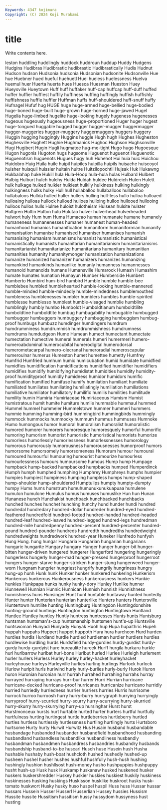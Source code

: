 ```yaml
---
Keywords: 4347 kojimura
Copyright: (C) 2024 Koji Murakami
---
```


# title

Write contents here.



leston
huddling huddlingly huddock huddroun huddup Huddy Hudgens Hudgins Hudibras Hudibrastic
hudibrastic Hudibrastically Hudis Hudnut Hudson hudson Hudsonia hudsonia Hudsonian hudsonite
Hudsonville Hue hue Huebner hued hueful huehuetl Huei hueless huelessness
Huelva huemul huer Huerta huerta hues Huesca Huesman Hueston Huey
Hueysville Hueytown Huff huff huffaker huff-cap huffcap huff-duff huffed huffer
huffier huffiest huffily huffiness huffing huffingly huffish huffishly huffishness huffle
huffler Huffman huffs huff-shouldered huff-snuff huffy Hufnagel Hufuf hug HUGE
huge huge-armed huge-bellied huge-bodied huge-boned huge-built huge-grown huge-horned huge-jawed Hugel
Hugelia huge-limbed hugelite huge-looking hugely hugeness hugenesses hugeous hugeously hugeousness
huge-proportioned Huger huger hugest huge-tongued huggable hugged hugger hugger-mugger huggermugger
hugger-muggeries hugger-muggery huggermuggery huggers huggery Huggin hugging huggingly Huggins huggle
Hugh hugh Hughes Hugheston Hughesville Hughett Hughie Hughmanick Hughoc Hughson
Hughsonville Hugi Hugibert Hugin Hugli hugmatee hug-me-tight Hugo hugo Hugoesque
Hugon hugonis Hugoton hugs hugsome Huguenot huguenot Huguenotic Huguenotism huguenots
Hugues hugy huh Huhehot Hui huia huic Huichou Huidobro Huig
Huila huile huipil huipiles huipilla huipils huisache huiscoyol huisher huisquil
huissier huitain huitre Huitzilopochtli Hujsak Huk Hukawng Hukbalahap huke Hukill
hula Hula-Hoop hula-hula hulas Hulbard Hulbert Hulbig Hulburt hulch hulchy
Hulda Huldah huldee Huldreich Hulen Hulett hulk hulkage hulked hulkier
hulkiest hulkily hulkiness hulking hulkingly hulkingness hulks hulky Hull hull
hullaballoo hullaballoos hullabaloo hullabaloos Hullda hulled huller hullers hulling hull-less
hullo hulloa hulloaed hulloaing hulloas hullock hulloed hulloes hulloing hulloo
hullooed hullooing hulloos hullos hulls Hulme huloist hulotheism Hulsean hulsite
hulster Hultgren Hultin Hulton hulu Hulutao hulver hulverhead hulverheaded hulwort
huly Hum hum Huma Humacao human humanate humane humanely humaneness
humanenesses humaner humanest human-headed humanhood humanics humanification humaniform humaniformian humanify
humanisation humanise humanised humaniser humanises humanish humanising humanism humanisms humanist
humanistic humanistical humanistically humanists humanitarian humanitarianism humanitarianisms humanitarianist humanitarianize humanitarians
humanitary humanitian humanities humanity humanitymonger humanization humanizations humanize humanized humanizer
humanizers humanizes humanizing humankind humankinds humanlike humanly humanness humannesses humanoid
humanoids humans Humansville Humarock Humash Humashim humate humates humation Humayun
Humber Humberside Humbert Humberto Humbird hum-bird humbird Humble humble humble-bee
humblebee humbled humblehearted humble-looking humble-mannered humble-minded humble-mindedly humble-mindedness humblemouthed humbleness
humblenesses humbler humblers humbles humble-spirited humblesse humblesso humblest humble-visaged humblie
humbling humblingly humbly humbo Humboldt Humboldtianum humboldtilite humboldtine humboldtite humbug
humbugability humbugable humbugged humbugger humbuggers humbuggery humbugging humbuggism humbug-proof humbugs
humbuzz humdinger humdingers humdrum humdrumminess humdrummish humdrummishness humdrumness humdrums humdudgeon
Hume Humean humect humectant humectate humectation humective humeral humerals humeri
humermeri humero- humeroabdominal humerocubital humerodigital humerodorsal humerometacarpal humero-olecranal humeroradial humeroscapular
humeroulnar humerus Humeston humet humettee humetty Humfrey Humfrid Humfried humhum
humic humicubation humid humidate humidfied humidfies humidification humidifications humidified humidifier
humidifiers humidifies humidify humidifying humidistat humidities humidity humidity-proof humidityproof humidly
humidness humidor humidors humific humification humified humifuse humify humilation humiliant
humiliate humiliated humiliates humiliating humiliatingly humiliation humiliations humiliative humiliator humiliatory
humilific humilis humilities humilitude humility humin Humiria Humiriaceae Humiriaceous Humism
Humist humistratous humit humite humiture humlie hummable hummaul hummed Hummel
hummel hummeler Hummelstown hummer hummeri hummers hummie humming humming-bird hummingbird
hummingbirds hummingly hummock hummocks hummocky hummum hummus hummuses Humnoke Humo
humongous humor humoral humoralism humoralist humoralistic humored humorer humorers humoresque
humoresquely humorful humorific humoring humorism humorist humoristic humoristical humorists humorize
humorless humorlessly humorlessness humorlessnesses humorology humorous humorously humorousness humorousnesses humorproof
humors humorsome humorsomely humorsomeness Humorum humour humoural humoured humourful humouring
humourist humourize humourless humourlessness humours humoursome humous Hump hump Humpage
humpback hump-backed humpbacked humpbacks humped Humperdinck Humph humph humphed humphing
Humphrey Humphreys humphs humpier humpies humpiest humpiness humping humpless humps
hump-shaped hump-shoulder hump-shouldered Humptulips humpty humpty-dumpty humpy Hums hums humstrum
humuhumunukunukuapuaa humulene humulon humulone Humulus humus humuses humuslike Hun hun
Hunan Hunanese hunch Hunchakist hunchback hunchbacked hunchbacks hunched hunches hunchet
hunching hunchy hund hunder hundi hundred hundredal hundredary hundred-dollar hundreder
hundred-eyed hundred-feathered hundredfold hundred-footed hundred-handed hundred-headed hundred-leaf hundred-leaved hundred-legged hundred-legs
hundredman hundred-mile hundredpenny hundred-percent hundred-percenter hundred-pound hundred-pounder hundreds hundredth hundredths
hundredweight hundredweights hundredwork hundred-year Huneker Hunfredo hunfysh Hung Hung. hung
hungar Hungaria Hungarian hungarian hungarians hungaric hungarite Hungary hungary Hunger
hunger hunger-bit hunger-bitten hunger-driven hungered hungerer Hungerford hungering hungeringly hungerless
hungerly hunger-mad hunger-pressed hungerproof hungerroot hungers hunger-starve hunger-stricken hunger-stung hungerweed
hunger-worn Hungnam hungrier hungriest hungrify hungrily hungriness hungry hung-up hunh
Hunk hunk Hunker hunker hunkered hunkering Hunkerism Hunkerous hunkerous Hunkerousness
hunkerousness hunkers Hunkie hunkies Hunkpapa hunks hunky hunky-dory Hunley Hunlike
hunner Hunnewell Hunnian Hunnic Hunnican Hunnish hunnish Hunnishness hunnishness huns
Hunsinger Hunt hunt huntable huntaway hunted huntedly Hunter hunter Hunterian
hunterian hunterlike Hunters hunters Huntersville Huntertown huntilite hunting Huntingburg Huntingdon
Huntingdonshire hunting-ground huntings Huntington huntington Huntingtown Huntland Huntlee Huntley huntley
Huntly huntress huntresses Hunts hunts Huntsburg huntsman huntsman's-cup huntsmanship huntsmen
hunt's-up Huntsville huntswoman Hunyadi Hunyady Hunyak Huoh hup Hupa hupaithric
Hupeh huppah huppahs Huppert huppot huppoth Hura hura hurcheon Hurd
hurden hurdies hurdis Hurdland hurdle hurdled hurdleman hurdler hurdlers hurdles
hurdlewise hurdling hurds Hurdsfield hurdy-gurdies hurdy-gurdist hurdy-gurdy hurdy-gurdyist hure hureaulite
hureek Hurff hurgila hurkaru hurkle hurl hurlbarrow hurlbat hurl-bone Hurlbut
hurled Hurlee Hurleigh hurlement hurler hurlers Hurless Hurley hurley hurley-hacket
hurleyhacket hurleyhouse hurleys Hurleyville hurlies hurling hurlings Hurlock hurlock Hurlow
hurlpit hurls hurlwind hurly hurly-burlies hurly-burly Hurok Huron huron Huronian
huronian hurr hurrah hurrahed hurrahing hurrahs hurray hurrayed hurraying hurrays
hurr-bur hurrer Hurri Hurrian hurricane hurricane-decked hurricane-proof hurricanes hurricanize hurricano
hurridly hurried hurriedly hurriedness hurrier hurriers hurries Hurris hurrisome hurrock
hurroo hurroosh hurry hurry-burry hurrygraph hurrying hurryingly hurryproof hurry-scurried hurry-scurry
hurry-scurrying hurry-skurried hurry-skurry hurry-skurrying hurry-up hursinghar Hurst hurst Hurstmonceux hursts
hurt hurtable hurted hurter hurters hurtful hurtfully hurtfulness hurting hurtingest
hurtle hurtleberries hurtleberry hurtled hurtles hurtless hurtlessly hurtlessness hurtling hurtlingly
hurts Hurtsboro hurtsome Hurty hurty Hurwit Hurwitz Hus Husain husband
husbandable husbandage husbanded husbander husbandfield husbandhood husbanding husbandland husbandless husbandlike
husbandliness husbandly husbandman husbandmen husbandress husbandries husbandry husbands husbandship husband-to-be
huscarl Husch huse Husein hush Husha hushable hushaby hush-boat hushcloth
hushed hushedly hushed-up husheen hushel husher hushes hushful hushfully hush-hush
hushing hushingly hushion hushllsost hush-money husho hushpuppies hushpuppy husht hush-up
Husk husk Huskamp huskanaw husked huskened husker huskers huskershredder Huskey
huskier huskies huskiest huskily huskiness huskinesses husking huskings Huskisson husklike
huskroot husks husk-tomato huskwort Husky husky huso huspel huspil Huss
huss Hussar hussar hussars Hussein Husser Husserl Husserlian Hussey hussies
Hussism Hussite hussite Hussitism hussitism hussy hussydom hussyness hust husting
